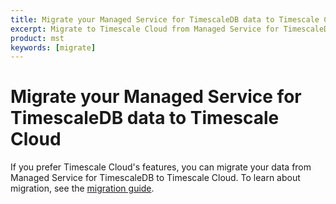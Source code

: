 ```yaml
---
title: Migrate your Managed Service for TimescaleDB data to Timescale Cloud
excerpt: Migrate to Timescale Cloud from Managed Service for TimescaleDB
product: mst
keywords: [migrate]
---
```


# Migrate your Managed Service for TimescaleDB data to Timescale Cloud
If you prefer Timescale Cloud's features, you can migrate your data from Managed
Service for TimescaleDB to Timescale Cloud. To learn about migration, see the
[migration guide][migration].

[migration]: /cloud/:currentVersion:/migrate-to-cloud/